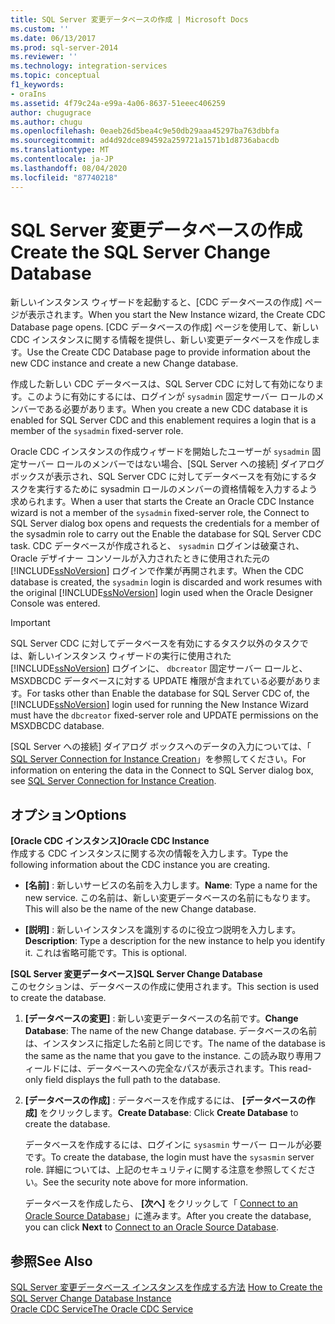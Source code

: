 ```yaml
---
title: SQL Server 変更データベースの作成 | Microsoft Docs
ms.custom: ''
ms.date: 06/13/2017
ms.prod: sql-server-2014
ms.reviewer: ''
ms.technology: integration-services
ms.topic: conceptual
f1_keywords:
- oraIns
ms.assetid: 4f79c24a-e99a-4a06-8637-51eeec406259
author: chugugrace
ms.author: chugu
ms.openlocfilehash: 0eaeb26d5bea4c9e50db29aaa45297ba763dbbfa
ms.sourcegitcommit: ad4d92dce894592a259721a1571b1d8736abacdb
ms.translationtype: MT
ms.contentlocale: ja-JP
ms.lasthandoff: 08/04/2020
ms.locfileid: "87740218"
---
```

# <a name="create-the-sql-server-change-database"></a><span data-ttu-id="8beab-102">SQL Server 変更データベースの作成</span><span class="sxs-lookup"><span data-stu-id="8beab-102">Create the SQL Server Change Database</span></span>
  <span data-ttu-id="8beab-103">新しいインスタンス ウィザードを起動すると、[CDC データベースの作成] ページが表示されます。</span><span class="sxs-lookup"><span data-stu-id="8beab-103">When you start the New Instance wizard, the Create CDC Database page opens.</span></span> <span data-ttu-id="8beab-104">[CDC データベースの作成] ページを使用して、新しい CDC インスタンスに関する情報を提供し、新しい変更データベースを作成します。</span><span class="sxs-lookup"><span data-stu-id="8beab-104">Use the Create CDC Database page to provide information about the new CDC instance and create a new Change database.</span></span>  
  
 <span data-ttu-id="8beab-105">作成した新しい CDC データベースは、SQL Server CDC に対して有効になります。このように有効にするには、ログインが `sysadmin` 固定サーバー ロールのメンバーである必要があります。</span><span class="sxs-lookup"><span data-stu-id="8beab-105">When you create a new CDC database it is enabled for SQL Server CDC and this enablement requires a login that is a member of the `sysadmin` fixed-server role.</span></span>  
  
 <span data-ttu-id="8beab-106">Oracle CDC インスタンスの作成ウィザードを開始したユーザーが `sysadmin` 固定サーバー ロールのメンバーではない場合、[SQL Server への接続] ダイアログ ボックスが表示され、SQL Server CDC に対してデータベースを有効にするタスクを実行するために sysadmin ロールのメンバーの資格情報を入力するよう求められます。</span><span class="sxs-lookup"><span data-stu-id="8beab-106">When a user that starts the Create an Oracle CDC Instance wizard is not a member of the `sysadmin` fixed-server role, the Connect to SQL Server dialog box opens and requests the credentials for a member of the sysadmin role to carry out the Enable the database for SQL Server CDC task.</span></span> <span data-ttu-id="8beab-107">CDC データベースが作成されると、 `sysadmin` ログインは破棄され、Oracle デザイナー コンソールが入力されたときに使用された元の [!INCLUDE[ssNoVersion](../../includes/ssnoversion-md.md)] ログインで作業が再開されます。</span><span class="sxs-lookup"><span data-stu-id="8beab-107">When the CDC database is created, the `sysadmin` login is discarded and work resumes with the original [!INCLUDE[ssNoVersion](../../includes/ssnoversion-md.md)] login used when the Oracle Designer Console was entered.</span></span>  
  
> [!IMPORTANT]  
>  <span data-ttu-id="8beab-108">SQL Server CDC に対してデータベースを有効にするタスク以外のタスクでは、新しいインスタンス ウィザードの実行に使用された [!INCLUDE[ssNoVersion](../../includes/ssnoversion-md.md)] ログインに、 `dbcreator` 固定サーバー ロールと、MSXDBCDC データベースに対する UPDATE 権限が含まれている必要があります。</span><span class="sxs-lookup"><span data-stu-id="8beab-108">For tasks other than Enable the database for SQL Server CDC of, the [!INCLUDE[ssNoVersion](../../includes/ssnoversion-md.md)] login used for running the New Instance Wizard must have the `dbcreator` fixed-server role and UPDATE permissions on the MSXDBCDC database.</span></span>  
  
 <span data-ttu-id="8beab-109">[SQL Server への接続] ダイアログ ボックスへのデータの入力については、「 [SQL Server Connection for Instance Creation](sql-server-connection-for-instance-creation.md)」を参照してください。</span><span class="sxs-lookup"><span data-stu-id="8beab-109">For information on entering the data in the Connect to SQL Server dialog box, see [SQL Server Connection for Instance Creation](sql-server-connection-for-instance-creation.md).</span></span>  
  
## <a name="options"></a><span data-ttu-id="8beab-110">オプション</span><span class="sxs-lookup"><span data-stu-id="8beab-110">Options</span></span>  
 <span data-ttu-id="8beab-111">**[Oracle CDC インスタンス]**</span><span class="sxs-lookup"><span data-stu-id="8beab-111">**Oracle CDC Instance**</span></span>  
 <span data-ttu-id="8beab-112">作成する CDC インスタンスに関する次の情報を入力します。</span><span class="sxs-lookup"><span data-stu-id="8beab-112">Type the following information about the CDC instance you are creating.</span></span>  
  
-   <span data-ttu-id="8beab-113">**[名前]** : 新しいサービスの名前を入力します。</span><span class="sxs-lookup"><span data-stu-id="8beab-113">**Name**: Type a name for the new service.</span></span> <span data-ttu-id="8beab-114">この名前は、新しい変更データベースの名前にもなります。</span><span class="sxs-lookup"><span data-stu-id="8beab-114">This will also be the name of the new Change database.</span></span>  
  
-   <span data-ttu-id="8beab-115">**[説明]** : 新しいインスタンスを識別するのに役立つ説明を入力します。</span><span class="sxs-lookup"><span data-stu-id="8beab-115">**Description**: Type a description for the new instance to help you identify it.</span></span> <span data-ttu-id="8beab-116">これは省略可能です。</span><span class="sxs-lookup"><span data-stu-id="8beab-116">This is optional.</span></span>  
  
 <span data-ttu-id="8beab-117">**[SQL Server 変更データベース]**</span><span class="sxs-lookup"><span data-stu-id="8beab-117">**SQL Server Change Database**</span></span>  
 <span data-ttu-id="8beab-118">このセクションは、データベースの作成に使用されます。</span><span class="sxs-lookup"><span data-stu-id="8beab-118">This section is used to create the database.</span></span>  
  
1.  <span data-ttu-id="8beab-119">**[データベースの変更]** : 新しい変更データベースの名前です。</span><span class="sxs-lookup"><span data-stu-id="8beab-119">**Change Database**: The name of the new Change database.</span></span> <span data-ttu-id="8beab-120">データベースの名前は、インスタンスに指定した名前と同じです。</span><span class="sxs-lookup"><span data-stu-id="8beab-120">The name of the database is the same as the name that you gave to the instance.</span></span> <span data-ttu-id="8beab-121">この読み取り専用フィールドには、データベースへの完全なパスが表示されます。</span><span class="sxs-lookup"><span data-stu-id="8beab-121">This read-only field displays the full path to the database.</span></span>  
  
2.  <span data-ttu-id="8beab-122">**[データベースの作成]** : データベースを作成するには、 **[データベースの作成]** をクリックします。</span><span class="sxs-lookup"><span data-stu-id="8beab-122">**Create Database**: Click **Create Database** to create the database.</span></span>  
  
     <span data-ttu-id="8beab-123">データベースを作成するには、ログインに `sysasmin` サーバー ロールが必要です。</span><span class="sxs-lookup"><span data-stu-id="8beab-123">To create the database, the login must have the `sysasmin` server role.</span></span> <span data-ttu-id="8beab-124">詳細については、上記のセキュリティに関する注意を参照してください。</span><span class="sxs-lookup"><span data-stu-id="8beab-124">See the security note above for more information.</span></span>  
  
     <span data-ttu-id="8beab-125">データベースを作成したら、 **[次へ]** をクリックして「 [Connect to an Oracle Source Database](connect-to-an-oracle-source-database.md)」に進みます。</span><span class="sxs-lookup"><span data-stu-id="8beab-125">After you create the database, you can click **Next** to [Connect to an Oracle Source Database](connect-to-an-oracle-source-database.md).</span></span>  
  
## <a name="see-also"></a><span data-ttu-id="8beab-126">参照</span><span class="sxs-lookup"><span data-stu-id="8beab-126">See Also</span></span>  
 <span data-ttu-id="8beab-127">[SQL Server 変更データベース インスタンスを作成する方法](how-to-create-the-sql-server-change-database-instance.md) </span><span class="sxs-lookup"><span data-stu-id="8beab-127">[How to Create the SQL Server Change Database Instance](how-to-create-the-sql-server-change-database-instance.md) </span></span>  
 [<span data-ttu-id="8beab-128">Oracle CDC Service</span><span class="sxs-lookup"><span data-stu-id="8beab-128">The Oracle CDC Service</span></span>](the-oracle-cdc-service.md)  
  
  
